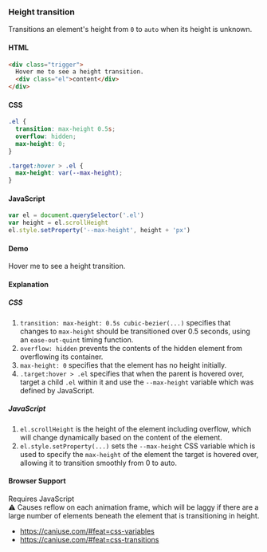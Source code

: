 ### Height transition

Transitions an element's height from `0` to `auto` when its height is unknown.

#### HTML

```html
<div class="trigger">
  Hover me to see a height transition.
  <div class="el">content</div>
</div>
```

#### CSS

```css
.el {
  transition: max-height 0.5s;
  overflow: hidden;
  max-height: 0;
}

.target:hover > .el {
  max-height: var(--max-height);
}
```

#### JavaScript

```js
var el = document.querySelector('.el')
var height = el.scrollHeight
el.style.setProperty('--max-height', height + 'px')
```

#### Demo

<div class="snippet-demo">
  <div class="snippet-demo__height-transition">
    Hover me to see a height transition.
    <div class="snippet-demo__height-transition__el">
      Lorem ipsum dolor sit amet, consectetur adipiscing elit. Quisque congue placerat nunc a volutpat. Etiam placerat libero porttitor purus facilisis vehicula. Mauris risus mauris, varius ac consequat eget, iaculis non enim. Proin ut nunc ac massa iaculis sodales id mattis enim. Cras non diam ac quam pharetra fermentum vel ac nulla. Suspendisse ligula urna, porta non lobortis non, lobortis vel velit. Fusce lectus justo, aliquet eu fringilla auctor, sodales eu orci. Pellentesque habitant morbi tristique senectus et netus et malesuada fames ac turpis egestas.
    </div>
  </div>
</div>

<style>

.snippet-demo__height-transition__el {
  transition: max-height 0.5s cubic-bezier(0.23, 1, 0.32, 1);
  overflow: hidden;
  max-height: 0;
}

.snippet-demo__height-transition:hover > .snippet-demo__height-transition__el {
  max-height: var(--max-height);
}
</style>

<script>
(function () {
  var el = document.querySelector('.snippet-demo__height-transition__el')
  var height = el.scrollHeight
  el.style.setProperty('--max-height', height + 'px')
})()
</script>

#### Explanation

##### CSS

1. `transition: max-height: 0.5s cubic-bezier(...)` specifies that changes to `max-height` should be transitioned over 0.5 seconds, using an `ease-out-quint` timing function.
2. `overflow: hidden` prevents the contents of the hidden element from overflowing its container.
3. `max-height: 0` specifies that the element has no height initially.
4. `.target:hover > .el` specifies that when the parent is hovered over, target a child `.el` within
   it and use the `--max-height` variable which was defined by JavaScript.

##### JavaScript

1. `el.scrollHeight` is the height of the element including overflow, which will change dynamically
   based on the content of the element.
2. `el.style.setProperty(...)` sets the `--max-height` CSS variable which is used to specify the `max-height` of the element the target is hovered over, allowing it to transition smoothly from 0 to auto.

#### Browser Support

<div class="snippet__requires-javascript">Requires JavaScript</div>
<span class="snippet__support-note">
  ⚠️ Causes reflow on each animation frame, which will be laggy if there are a large number of elements
  beneath the element that is transitioning in height.
</span>

* https://caniuse.com/#feat=css-variables
* https://caniuse.com/#feat=css-transitions

<!-- tags: animation -->
